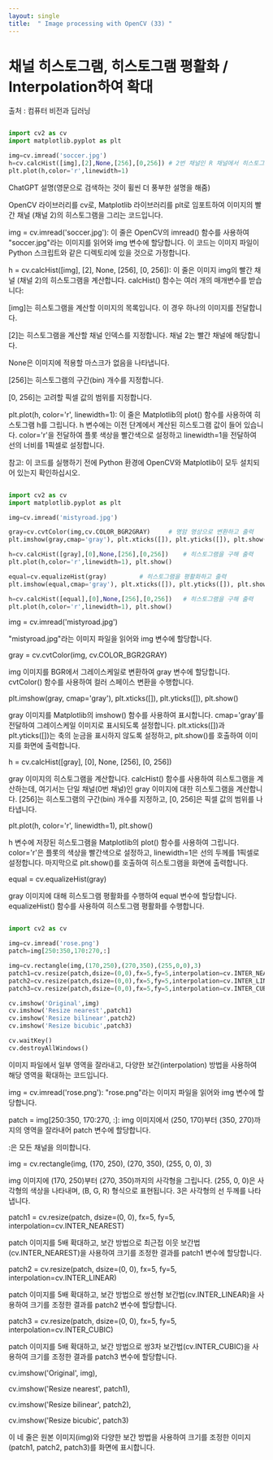 ```yaml
---
layout: single
title:  " Image processing with OpenCV (33) "
---
```



# 채널 히스토그램, 히스토그램 평활화 / Interpolation하여 확대

출처 : 컴퓨터 비전과 딥러닝

```python

import cv2 as cv
import matplotlib.pyplot as plt

img=cv.imread('soccer.jpg') 
h=cv.calcHist([img],[2],None,[256],[0,256]) # 2번 채널인 R 채널에서 히스토그램 구함
plt.plot(h,color='r',linewidth=1)

```



ChatGPT 설명(영문으로 검색하는 것이 휠씬 더 풍부한 설명을 해줌)

OpenCV 라이브러리를 cv로, Matplotlib 라이브러리를 plt로 임포트하여 이미지의 빨간 채널 (채널 2)의 히스토그램을 그리는 코드입니다. 

img = cv.imread('soccer.jpg'): 이 줄은 OpenCV의 imread() 함수를 사용하여 "soccer.jpg"라는 이미지를 읽어와 img 변수에 할당합니다. 
이 코드는 이미지 파일이 Python 스크립트와 같은 디렉토리에 있을 것으로 가정합니다.

h = cv.calcHist([img], [2], None, [256], [0, 256]): 
이 줄은 이미지 img의 빨간 채널 (채널 2)의 히스토그램을 계산합니다. 
calcHist() 함수는 여러 개의 매개변수를 받습니다:

[img]는 히스토그램을 계산할 이미지의 목록입니다. 이 경우 하나의 이미지를 전달합니다.

[2]는 히스토그램을 계산할 채널 인덱스를 지정합니다. 채널 2는 빨간 채널에 해당합니다.

None은 이미지에 적용할 마스크가 없음을 나타냅니다.

[256]는 히스토그램의 구간(bin) 개수를 지정합니다.

[0, 256]는 고려할 픽셀 값의 범위를 지정합니다.

plt.plot(h, color='r', linewidth=1): 이 줄은 Matplotlib의 plot() 함수를 사용하여 히스토그램 h를 그립니다. 
h 변수에는 이전 단계에서 계산된 히스토그램 값이 들어 있습니다. 
color='r'을 전달하여 플롯 색상을 빨간색으로 설정하고 linewidth=1을 전달하여 선의 너비를 1픽셀로 설정합니다.

참고: 이 코드를 실행하기 전에 Python 환경에 OpenCV와 Matplotlib이 모두 설치되어 있는지 확인하십시오.




```python

import cv2 as cv
import matplotlib.pyplot as plt

img=cv.imread('mistyroad.jpg') 

gray=cv.cvtColor(img,cv.COLOR_BGR2GRAY)		# 명암 영상으로 변환하고 출력
plt.imshow(gray,cmap='gray'), plt.xticks([]), plt.yticks([]), plt.show()

h=cv.calcHist([gray],[0],None,[256],[0,256])	# 히스토그램을 구해 출력
plt.plot(h,color='r',linewidth=1), plt.show()

equal=cv.equalizeHist(gray)			# 히스토그램을 평활화하고 출력
plt.imshow(equal,cmap='gray'), plt.xticks([]), plt.yticks([]), plt.show()

h=cv.calcHist([equal],[0],None,[256],[0,256])	# 히스토그램을 구해 출력
plt.plot(h,color='r',linewidth=1), plt.show()

```




img = cv.imread('mistyroad.jpg')

"mistyroad.jpg"라는 이미지 파일을 읽어와 img 변수에 할당합니다.


gray = cv.cvtColor(img, cv.COLOR_BGR2GRAY)

img 이미지를 BGR에서 그레이스케일로 변환하여 gray 변수에 할당합니다. 
cvtColor() 함수를 사용하여 컬러 스페이스 변환을 수행합니다.


plt.imshow(gray, cmap='gray'), plt.xticks([]), plt.yticks([]), plt.show()

gray 이미지를 Matplotlib의 imshow() 함수를 사용하여 표시합니다. 
cmap='gray'를 전달하여 그레이스케일 이미지로 표시되도록 설정합니다. 
plt.xticks([])과 plt.yticks([])는 축의 눈금을 표시하지 않도록 설정하고, plt.show()를 호출하여 이미지를 화면에 출력합니다.

h = cv.calcHist([gray], [0], None, [256], [0, 256])

gray 이미지의 히스토그램을 계산합니다. 
calcHist() 함수를 사용하여 히스토그램을 계산하는데, 여기서는 단일 채널(0번 채널)인 gray 이미지에 대한 히스토그램을 계산합니다. 
[256]는 히스토그램의 구간(bin) 개수를 지정하고, [0, 256]은 픽셀 값의 범위를 나타냅니다.

plt.plot(h, color='r', linewidth=1), plt.show()

h 변수에 저장된 히스토그램을 Matplotlib의 plot() 함수를 사용하여 그립니다. 
color='r'은 플롯의 색상을 빨간색으로 설정하고, linewidth=1은 선의 두께를 1픽셀로 설정합니다. 
마지막으로 plt.show()를 호출하여 히스토그램을 화면에 출력합니다.

equal = cv.equalizeHist(gray)

gray 이미지에 대해 히스토그램 평활화를 수행하여 equal 변수에 할당합니다. 
equalizeHist() 함수를 사용하여 히스토그램 평활화를 수행합니다.






```python

import cv2 as cv

img=cv.imread('rose.png')
patch=img[250:350,170:270,:]

img=cv.rectangle(img,(170,250),(270,350),(255,0,0),3)
patch1=cv.resize(patch,dsize=(0,0),fx=5,fy=5,interpolation=cv.INTER_NEAREST)
patch2=cv.resize(patch,dsize=(0,0),fx=5,fy=5,interpolation=cv.INTER_LINEAR)
patch3=cv.resize(patch,dsize=(0,0),fx=5,fy=5,interpolation=cv.INTER_CUBIC)

cv.imshow('Original',img)
cv.imshow('Resize nearest',patch1) 
cv.imshow('Resize bilinear',patch2) 
cv.imshow('Resize bicubic',patch3) 

cv.waitKey()
cv.destroyAllWindows()

```





이미지 파일에서 일부 영역을 잘라내고, 다양한 보간(interpolation) 방법을 사용하여 해당 영역을 확대하는 코드입니다. 


img = cv.imread('rose.png'): "rose.png"라는 이미지 파일을 읽어와 img 변수에 할당합니다.

patch = img[250:350, 170:270, :]: img 이미지에서 (250, 170)부터 (350, 270)까지의 영역을 잘라내어 patch 변수에 할당합니다. 

:은 모든 채널을 의미합니다.

img = cv.rectangle(img, (170, 250), (270, 350), (255, 0, 0), 3)

img 이미지에 (170, 250)부터 (270, 350)까지의 사각형을 그립니다. 
(255, 0, 0)은 사각형의 색상을 나타내며, (B, G, R) 형식으로 표현됩니다. 
3은 사각형의 선 두께를 나타냅니다.

patch1 = cv.resize(patch, dsize=(0, 0), fx=5, fy=5, interpolation=cv.INTER_NEAREST)

patch 이미지를 5배 확대하고, 보간 방법으로 최근접 이웃 보간법(cv.INTER_NEAREST)을 사용하여 크기를 조정한 결과를 patch1 변수에 할당합니다.

patch2 = cv.resize(patch, dsize=(0, 0), fx=5, fy=5, interpolation=cv.INTER_LINEAR)

patch 이미지를 5배 확대하고, 보간 방법으로 쌍선형 보간법(cv.INTER_LINEAR)을 사용하여 크기를 조정한 결과를 patch2 변수에 할당합니다.

patch3 = cv.resize(patch, dsize=(0, 0), fx=5, fy=5, interpolation=cv.INTER_CUBIC)

patch 이미지를 5배 확대하고, 보간 방법으로 쌍3차 보간법(cv.INTER_CUBIC)을 사용하여 크기를 조정한 결과를 patch3 변수에 할당합니다.

cv.imshow('Original', img), 

cv.imshow('Resize nearest', patch1), 

cv.imshow('Resize bilinear', patch2), 

cv.imshow('Resize bicubic', patch3)

이 네 줄은 원본 이미지(img)와 다양한 보간 방법을 사용하여 크기를 조정한 이미지(patch1, patch2, patch3)를 화면에 표시합니다.
